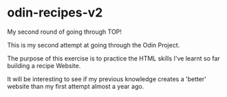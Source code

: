 # odin-recipes-v2
My second round of going through TOP!

This is my second attempt at going through the Odin Project.

The purpose of this exercise is to practice the HTML skills I've learnt so far building a recipe Website.

It will be interesting to see if my previous knowledge creates a 'better' website than my first attempt almost a year ago.